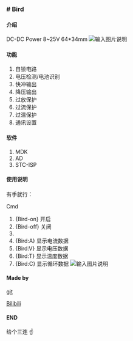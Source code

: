 ### # Bird


#### 介绍
DC-DC Power
8~25V
64*34mm
![输入图片说明](https://images.gitee.com/uploads/images/2021/0426/202740_1b146235_7821111.jpeg "Bird.jpg")

#### 功能
1. 自锁电路 
2. 电压检测/电池识别 
3. 快冲输出 
4. 降压输出 
5. 过放保护 
6. 过流保护 
7. 过温保护 
8. 通讯设置 


#### 软件

1.  MDK
2.  AD
3.  STC-ISP

#### 使用说明

有手就行：

Cmd

1. {Bird-on}		开启
1. {Bird-off}		关闭
1. 
1. {Bird:A}			显示电流数据
1. {Bird:V}			显示电压数据
1. {Bird:T}			显示温度数据
1. {Bird:C}			显示循环数据
![输入图片说明](https://images.gitee.com/uploads/images/2021/0426/202924_431db90c_7821111.png "9600.png")


#### Made by
[git](http://gitee.com/Swiper_witty)

[Bilibili](http://space.bilibili.com/102898291)
#### END

给个三连 :point_up: 
